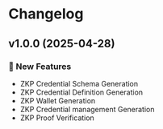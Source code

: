 # Changelog

## v1.0.0 (2025-04-28)

### 🚀 New Features
- ZKP Credential Schema Generation
- ZKP Credential Definition Generation
- ZKP Wallet Generation
- ZKP Credential management Generation
- ZKP Proof Verification